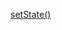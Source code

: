 [setState()](https://www.freecodecamp.org/news/get-pro-with-react-setstate-in-10-minutes-d38251d1c781/) 
